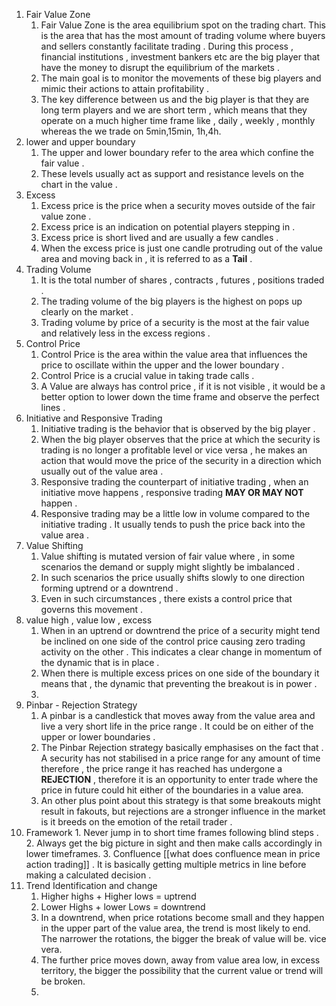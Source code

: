 

1. Fair Value Zone
	1. Fair Value Zone is the area equilibrium spot on the trading chart. This is the area that has the most amount of trading volume where buyers and sellers constantly facilitate trading . During this process , financial institutions , investment bankers etc are the big player that have the money to disrupt the equilibrium of the markets .
	2. The main goal is to monitor the movements of these big players and mimic their actions to attain profitability . 
	3. The key difference between us and the big player is that they are long term players and we are short term , which means that they operate on a much higher time frame like , daily , weekly , monthly whereas the we trade on 5min,15min, 1h,4h. 
2. lower and upper boundary
	1. The upper and lower boundary refer to the area which confine the fair value .
	2. These levels usually act as support and resistance levels on the chart in the value . 
3. Excess
	1. Excess price is the price when a security moves outside of the fair value zone . 
	2. Excess price is an indication on potential players stepping in .
	3. Excess price is short lived and are usually a few candles . 
	4. When the excess price is just one candle protruding out of the value area and moving back in , it is referred to as a **Tail** .
4. Trading Volume 
	1. It is the total number of shares , contracts , futures , positions traded . 
	2. The trading volume of the big players is the highest on pops up clearly on the market . 
	3. Trading volume by price of a security is the most at the fair value and relatively less in the excess regions . 
5. Control Price 
	1. Control Price is the area within the value area that influences the price to oscillate within the upper and the lower boundary . 
	2. Control Price is a crucial value in taking trade calls . 
	3. A Value are always has control price , if it is not visible , it would be a better option to lower down the time frame and observe the perfect lines  . 
6. Initiative and Responsive Trading
	1. Initiative trading is the behavior that is observed by the big player . 
	2. When the big player observes that the price at which the security is trading is no longer a profitable level or vice versa , he makes an action that would move the price of the security in a direction which usually out of the value area . 
	3. Responsive trading the counterpart of initiative trading , when an initiative move happens , responsive trading **MAY OR MAY NOT** happen . 
	4. Responsive trading may be a little low in volume compared to the initiative trading . It usually tends to push the price back into the value area . 
7. Value Shifting
	1. Value shifting is mutated version of fair value where , in some scenarios the demand or supply might slightly be imbalanced . 
	2. In such scenarios the price usually shifts slowly to one direction forming uptrend or a downtrend . 
	3. Even in such circumstances , there exists a control price that governs this movement . 
8. value high , value low , excess
	1. When in an uptrend or downtrend the price of a security might tend be inclined on one side of the control price causing zero trading activity on the other . This indicates a clear change in momentum of the dynamic that is in place . 
	2. When there is multiple excess prices on one side of the boundary it means that , the dynamic that preventing the breakout is in power . 
	3. 
9. Pinbar - Rejection Strategy 
	1. A pinbar is a candlestick that moves away from the value area and live a very short life in the price range . It could be on either of the upper or lower boundaries . 
	2. The Pinbar Rejection strategy basically emphasises on the fact that . A security has not stabilised in a price range for any amount of time therefore , the price range it has reached has undergone a <b> REJECTION</b>  , therefore it is an opportunity to enter trade where the price in future could hit either of the boundaries in a value area. 
	3. An other plus point about this strategy is that some breakouts might result in fakouts, but rejections are a stronger influence in the market is it breeds on the emotion of the retail trader . 
10.  Framework 
	1. Never jump in to short time frames following blind steps .
	2. Always get the big picture in sight and then make calls accordingly in lower timeframes.
	3.  Confluence [[what does confluence mean in price action trading]] . It is basically getting multiple metrics in line before making a calculated decision . 
11. Trend Identification and change 
	1. Higher highs + Higher lows = uptrend
	2. Lower Highs + lower Lows = downtrend
	3. In a downtrend, when price rotations become small and they happen in the upper part of the value area, the trend is most likely to end. The narrower the rotations, the bigger the break of value will be. vice vera.
	4. The further price moves down, away from value area low, in excess territory, the bigger the possibility that the current value or trend will be broken.
	5. 